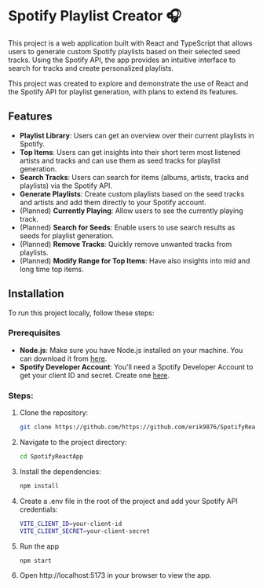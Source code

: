 # Spotify Playlist Creator 🎧

This project is a web application built with React and TypeScript that allows users to generate custom Spotify playlists based on their selected seed tracks. Using the Spotify API, the app provides an intuitive interface to search for tracks and create personalized playlists.

This project was created to explore and demonstrate the use of React and the Spotify API for playlist generation, with plans to extend its features.

## Features
- **Playlist Library**: Users can get an overview over their current playlists in Spotify.
- **Top Items**: Users can get insights into their short term most listened artists and tracks and can use them as seed tracks for playlist generation.
- **Search Tracks**: Users can search for items (albums, artists, tracks and playlists) via the Spotify API.
- **Generate Playlists**: Create custom playlists based on the seed tracks and artists and add them directly to your Spotify account.
- (Planned) **Currently Playing**: Allow users to see the currently playing track.
- (Planned) **Search for Seeds**: Enable users to use search results as seeds for playlist generation.
- (Planned) **Remove Tracks**: Quickly remove unwanted tracks from playlists.
- (Planned) **Modify Range for Top Items**: Have also insights into mid and long time top items.

## Installation

To run this project locally, follow these steps:

### Prerequisites
- **Node.js**: Make sure you have Node.js installed on your machine. You can download it from [here](https://nodejs.org/).
- **Spotify Developer Account**: You'll need a Spotify Developer Account to get your client ID and secret. Create one [here](https://developer.spotify.com/dashboard/).

### Steps:
1. Clone the repository:
   ```bash
   git clone https://github.com/https://github.com/erik9876/SpotifyReactApp.git
2. Navigate to the project directory:
   ```bash
   cd SpotifyReactApp
3. Install the dependencies:
   ```bash
   npm install
4. Create a .env file in the root of the project and add your Spotify API credentials:
   ```bash
   VITE_CLIENT_ID=your-client-id
   VITE_CLIENT_SECRET=your-client-secret
5. Run the app
   ```bash
   npm start
6. Open http://localhost:5173 in your browser to view the app.
